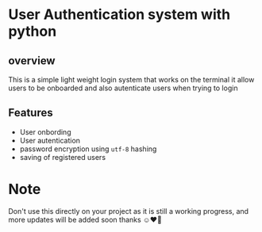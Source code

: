 # User Authentication system with python

## overview
This is a simple light weight login system that works on the terminal it allow users to be  onboarded and also autenticate users when trying to login 


## Features
- User onbording
- User autentication
- password encryption using `utf-8` hashing
- saving of registered users


# Note
Don't use this directly on your project as it is still a working progress, and more updates will be added soon thanks ☺️❤️💙